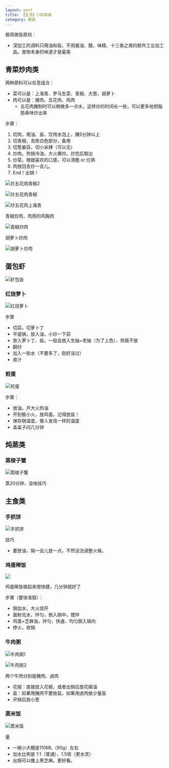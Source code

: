 ```yaml
---
layout: post
title: 【生活】小郭菜谱
category: 橱窗
---
```




极简做饭原则：
- 深加工的调料只用油和盐，不用酱油、醋、味精、十三香之类的额外工业加工品。食物本身的味道才是最美



## 青菜炒肉类

两种原料可以任意组合：
- 菜可以是：上海青、罗马生菜、青椒、大葱、胡萝卜
- 肉可以是：猪肉、五花肉、鸡肉
    - 五花肉腌制时可以稍微多一点水，这样炒的时间长一些，可以更多地把脂肪香味炒出来


步骤：
1. 切肉，用油、盐、饮用水泡上，腌5分钟以上
2. 切青椒，去除白色部分，备用
3. 切葱姜蒜，切小米辣（可以无）
4. 炒肉。热锅冷油，大火爆炒。炒完后取出
5. 炒菜。根据喜欢的口感，可以清脆 or 烂熟
6. 肉放回去炒一会儿。
7. End！出锅！



![炒五花肉青椒2](/pictures_for_blog/cook/炒五花肉青椒2.jpeg)


![炒五花肉青椒](/pictures_for_blog/cook/炒五花肉青椒.jpeg)







![炒五花肉上海青](/pictures_for_blog/cook/炒五花肉上海青.jpeg)



青椒炒肉，肉用的鸡胸肉

![青椒炒肉](/pictures_for_blog/cook/青椒炒肉.jpeg)



胡萝卜炒肉

![胡萝卜炒肉](/pictures_for_blog/cook/胡萝卜炒肉.jpeg)




## 蛋包虾


![虾包饭](/pictures_for_blog/cook/虾包饭.jpeg)


### 红烧萝卜

![红烧萝卜](/pictures_for_blog/cook/红烧萝卜.jpeg)

步骤
- 切蒜，切萝卜丁
- 平底锅，放入油，小炒一下蒜
- 放入萝卜丁，盐。一般会放入生抽+老抽（为了上色），但我不放
- 翻炒
- 加入一些水（不要多了，刚好没过）
- 收汁


### 煎蛋

![煎蛋](/pictures_for_blog/cook/煎蛋.jpeg)

步骤：
- 放油，开大火热油
- 开到极小火，放鸡蛋。记得放盐！
- 保存锅温度，像人发烧一样的温度
- 盖盖子闷几分钟






## 炖蒸类

### 蒸梭子蟹

![蒸梭子蟹](/pictures_for_blog/cook/蒸梭子蟹.jpeg)

蒸20分钟，没啥技巧


## 主食类

### 手抓饼


![手抓饼](/pictures_for_blog/cook/手抓饼.jpeg)

技巧
- 要放油，隔一会儿放一点，不然没法调整火候。



### 鸡蛋稀饭


![](/pictures_for_blog/cook/炒五花肉青椒.jpeg)

鸡蛋稀饭做起来很快捷，几分钟就好了


步骤（要快准狠）：
- 锅加水，大火烧开
- 面粉兑水，拌匀，倒入锅中，搅拌
- 鸡蛋+芝麻油，拌匀，快速、均匀倒入锅内
- 停火，收锅




### 牛肉粥


![牛肉粥1](/pictures_for_blog/cook/牛肉粥1.JPG)

![牛肉粥2](/pictures_for_blog/cook/牛肉粥2.jpeg)


两个牛肉分别是腌肉、卤肉
- 花椒：直接放入花椒，或者出锅后放花椒油
- 盐：如果用腌肉不要放盐，如果用卤肉放少量盐
- 开锅后放小葱





### 蒸米饭

![蒸米饭](/pictures_for_blog/cook/蒸米饭.jpeg)

量
- 一碗小大概是110ML（90g）左右
- 加水比例是 1:1（普通），1.5倍（更水灵）
- 出锅可以撒上黑芝麻。更好看。
